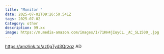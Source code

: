 ```yaml
---
title: "Monitor "
date: 2025-07-02T09:26:50.541Z
tags: 2025-07-02
Category: other
description: 99.xx
image: https://m.media-amazon.com/images/I/71KH4jIuyCL._AC_SL1500_.jpg
---
```

https://amzlink.to/az0gTyd3Qrzqz
AD